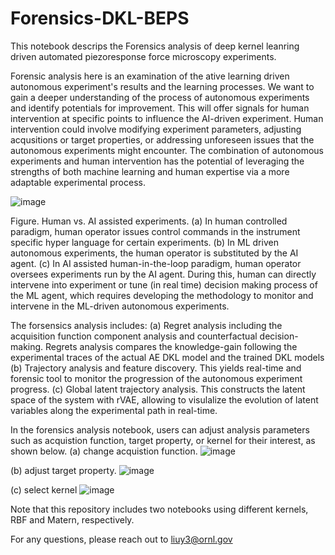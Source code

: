 # Forensics-DKL-BEPS
This notebook descrips the Forensics analysis of deep kernel leanring driven automated piezoresponse force microscopy experiments. 

Forensic analysis here is an examination of the ative learning driven autonomous experiment's results and the learning processes. We want to gain a deeper understanding of the process of autonomous experiments and identify potentials for improvement. This will offer signals for human intervention at specific points to influence the AI-driven experiment. Human intervention could involve modifying experiment parameters, adjusting acqusitions or target properties, or addressing unforeseen issues that the autonomous experiments might encounter. The combination of autonomous experiments and human intervention has the potential of leveraging the strengths of both machine learning and human expertise via a more adaptable experimental process.

![image](https://github.com/yongtaoliu/Forensics-DKL-BEPS/assets/43964104/c99eb667-33da-4d98-b739-7555d75a6b12)

Figure. Human vs. AI assisted experiments. (a) In human controlled paradigm, human operator issues control commands in the instrument specific hyper language for certain experiments. (b) In ML driven autonomous experiments, the human operator is substituted by the AI agent. (c) In AI assisted human-in-the-loop paradigm, human operator oversees experiments run by the AI agent. During this, human can directly intervene into experiment or tune (in real time) decision making process of the ML agent, which requires developing the methodology to monitor and intervene in the ML-driven autonomous experiments.

The forsensics analysis includes:
(a) Regret analysis including the acquisition function component analysis and counterfactual decision-making. Regrets analysis compares the knowledge-gain following the experimental traces of the actual AE DKL model and the trained DKL models 
(b) Trajectory analysis and feature discovery. This yields real-time and forensic tool to monitor the progression of the autonomous experiment progress.
(c) Global latent trajectory analysis. This constructs the latent space of the system with rVAE, allowing to visulalize the evolution of latent variables along the experimental path in real-time.


In the forensics analysis notebook, users can adjust analysis parameters such as acquistion function, target property, or kernel for their interest, as shown below. 
(a) change acquistion function. 
![image](https://github.com/yongtaoliu/Forensics-DKL-BEPS/assets/43964104/70e57d42-71d8-4b54-b7bb-dacff5566b8d)

(b) adjust target property.
![image](https://github.com/yongtaoliu/Forensics-DKL-BEPS/assets/43964104/c45f0cd8-1f57-4d64-b6a2-622ff934bd01)

(c) select kernel
![image](https://github.com/yongtaoliu/Forensics-DKL-BEPS/assets/43964104/307fb150-2101-4fb5-a5bc-abe7623b3e75)

Note that this repository includes two notebooks using different kernels, RBF and Matern, respectively.


For any questions, please reach out to liuy3@ornl.gov




